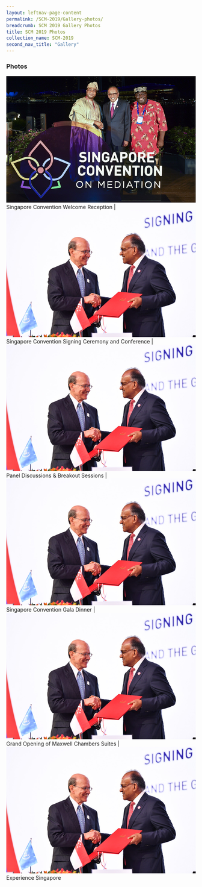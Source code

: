 ```yaml
---
layout: leftnav-page-content
permalink: /SCM-2019/Gallery-photos/
breadcrumb: SCM 2019 Gallery Photos
title: SCM 2019 Photos
collection_name: SCM-2019
second_nav_title: "Gallery"
---
```

<style>
img[src*="#thumbnail"] {
   width:150px;
   height:100px;
}
</style>

### **Photos**
![Album](/images/album-welcome-reception.jpg#thumbnail)
Singapore Convention Welcome Reception
|
![Album](/images/album-signing-ceremony.jpg)
Singapore Convention Signing Ceremony and Conference
|
![Album](/images/album-signing-ceremony.jpg)
Panel Discussions & Breakout Sessions
|
![Album](/images/album-signing-ceremony.jpg)
Singapore Convention Gala Dinner
|
![Album](/images/album-signing-ceremony.jpg)
Grand Opening of Maxwell Chambers Suites
|
![Album](/images/album-signing-ceremony.jpg)
Experience Singapore
